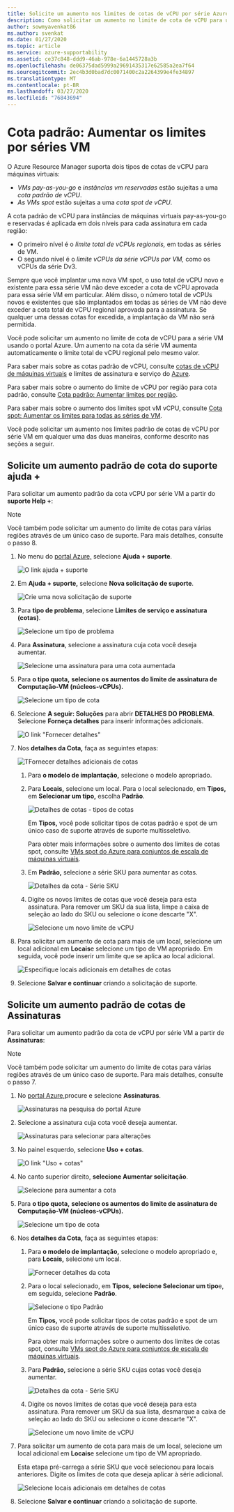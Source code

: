 ```yaml
---
title: Solicite um aumento nos limites de cotas de vCPU por série Azure VM
description: Como solicitar um aumento no limite de cota de vCPU para uma série VM no portal Azure, o que aumenta o limite total de vCPU regional pelo mesmo valor.
author: sowmyavenkat86
ms.author: svenkat
ms.date: 01/27/2020
ms.topic: article
ms.service: azure-supportability
ms.assetid: ce37c848-ddd9-46ab-978e-6a1445728a3b
ms.openlocfilehash: de06375dad5999a29691435317e62585a2ea7f64
ms.sourcegitcommit: 2ec4b3d0bad7dc0071400c2a2264399e4fe34897
ms.translationtype: MT
ms.contentlocale: pt-BR
ms.lasthandoff: 03/27/2020
ms.locfileid: "76843694"
---
```

# <a name="standard-quota-increase-limits-by-vm-series"></a>Cota padrão: Aumentar os limites por séries VM

O Azure Resource Manager suporta dois tipos de cotas de vCPU para máquinas virtuais:

* *VMs pay-as-you-go* e *instâncias vm reservadas* estão sujeitas a uma *cota padrão de vCPU*.
* *As VMs spot* estão sujeitas a uma *cota spot de vCPU*.

A cota padrão de vCPU para instâncias de máquinas virtuais pay-as-you-go e reservadas é aplicada em dois níveis para cada assinatura em cada região:

* O primeiro nível é o *limite total de vCPUs regionais,* em todas as séries de VM.
* O segundo nível é o *limite vCPUs da série vCPUs por VM,* como os vCPUs da série Dv3.

Sempre que você implantar uma nova VM spot, o uso total de vCPU novo e existente para essa série VM não deve exceder a cota de vCPU aprovada para essa série VM em particular. Além disso, o número total de vCPUs novos e existentes que são implantados em todas as séries de VM não deve exceder a cota total de vCPU regional aprovada para a assinatura. Se qualquer uma dessas cotas for excedida, a implantação da VM não será permitida.

Você pode solicitar um aumento no limite de cota de vCPU para a série VM usando o portal Azure. Um aumento na cota da série VM aumenta automaticamente o limite total de vCPU regional pelo mesmo valor.

Para saber mais sobre as cotas padrão de vCPU, consulte [cotas de vCPU de máquinas virtuais](../../virtual-machines/windows/quotas.md) e limites de assinatura e serviço do [Azure](https://docs.microsoft.com/azure/azure-supportability/classic-deployment-model-quota-increase-requests).

Para saber mais sobre o aumento do limite de vCPU por região para cota padrão, consulte [Cota padrão: Aumentar limites por região](regional-quota-requests.md).

Para saber mais sobre o aumento dos limites spot vM vCPU, consulte [Cota spot: Aumentar os limites para todas as séries de VM](low-priority-quota.md).

Você pode solicitar um aumento nos limites padrão de cotas de vCPU por série VM em qualquer uma das duas maneiras, conforme descrito nas seções a seguir.

## <a name="request-a-standard-quota-increase-from-help--support"></a>Solicite um aumento padrão de cota do suporte ajuda +

Para solicitar um aumento padrão da cota vCPU por série VM a partir do **suporte Help +**:

> [!NOTE]
> Você também pode solicitar um aumento do limite de cotas para várias regiões através de um único caso de suporte. Para mais detalhes, consulte o passo 8.

1. No menu do [portal Azure,](https://portal.azure.com) selecione **Ajuda + suporte**.

   ![O link ajuda + suporte](./media/resource-manager-core-quotas-request/help-plus-support.png)

1. Em **Ajuda + suporte,** selecione **Nova solicitação de suporte**.

    ![Crie uma nova solicitação de suporte](./media/resource-manager-core-quotas-request/new-support-request.png)

1. Para **tipo de problema**, selecione **Limites de serviço e assinatura (cotas)**.

   ![Selecione um tipo de problema](./media/resource-manager-core-quotas-request/select-quota-issue-type.png)

1. Para **Assinatura**, selecione a assinatura cuja cota você deseja aumentar.

   ![Selecione uma assinatura para uma cota aumentada](./media/resource-manager-core-quotas-request/select-subscription-support-request.png)

1. Para **o tipo quota,** **selecione os aumentos do limite de assinatura de Computação-VM (núcleos-vCPUs).**

   ![Selecione um tipo de cota](./media/resource-manager-core-quotas-request/select-quota-type.png)

1. Selecione **A seguir: Soluções** para abrir **DETALHES DO PROBLEMA**. Selecione **Forneça detalhes** para inserir informações adicionais.

   ![O link "Fornecer detalhes"](./media/resource-manager-core-quotas-request/provide-details-link.png)

1. Nos **detalhes da Cota,** faça as seguintes etapas:

   ![TFornecer detalhes adicionais de cotas](./media/resource-manager-core-quotas-request/quota-details-deployment-rm-locations.png)

   1. Para **o modelo de implantação,** selecione o modelo apropriado.

   1. Para **Locais,** selecione um local. Para o local selecionado, em **Tipos,** em **Selecionar um tipo,** escolha **Padrão**.

      ![Detalhes de cotas - tipos de cotas](./media/resource-manager-core-quotas-request/quota-details-select-standard-type.png)

      Em **Tipos,** você pode solicitar tipos de cotas padrão e spot de um único caso de suporte através de suporte multisseletivo.

      Para obter mais informações sobre o aumento dos limites de cotas spot, consulte [VMs spot do Azure para conjuntos de escala de máquinas virtuais](../../virtual-machine-scale-sets/use-spot.md).

   1. Em **Padrão,** selecione a série SKU para aumentar as cotas.

      ![Detalhes da cota - Série SKU](./media/resource-manager-core-quotas-request/quota-details-standard-select-series.png)

   1. Digite os novos limites de cotas que você deseja para esta assinatura. Para remover um SKU da sua lista, limpe a caixa de seleção ao lado do SKU ou selecione o ícone descarte "X".

      ![Selecione um novo limite de vCPU](./media/resource-manager-core-quotas-request/quota-details-standard-set-vcpu-limit.png)

1. Para solicitar um aumento de cota para mais de um local, selecione um local adicional em **Locais**e selecione um tipo de VM apropriado. Em seguida, você pode inserir um limite que se aplica ao local adicional.

   ![Especifique locais adicionais em detalhes de cotas](./media/resource-manager-core-quotas-request/quota-details-multiple-locations.png)

1. Selecione **Salvar e continuar** criando a solicitação de suporte.

## <a name="request-a-standard-quota-increase-from-subscriptions"></a>Solicite um aumento padrão de cotas de Assinaturas

Para solicitar um aumento padrão da cota de vCPU por série VM a partir de **Assinaturas**:

> [!NOTE]
> Você também pode solicitar um aumento do limite de cotas para várias regiões através de um único caso de suporte. Para mais detalhes, consulte o passo 7.

1. No [portal Azure,](https://portal.azure.com)procure e selecione **Assinaturas**.

   ![Assinaturas na pesquisa do portal Azure](./media/resource-manager-core-quotas-request/search-for-subscriptions.png)

1. Selecione a assinatura cuja cota você deseja aumentar.

   ![Assinaturas para selecionar para alterações](./media/resource-manager-core-quotas-request/select-subscription-change-quota.png)

1. No painel esquerdo, selecione **Uso + cotas**.

   ![O link "Uso + cotas"](./media/resource-manager-core-quotas-request/select-usage-plus-quotas.png)

1. No canto superior direito, **selecione Aumentar solicitação**.

   ![Selecione para aumentar a cota](./media/resource-manager-core-quotas-request/request-increase-from-subscription.png)

1. Para **o tipo quota,** **selecione os aumentos do limite de assinatura de Computação-VM (núcleos-vCPUs).**

   ![Selecione um tipo de cota](./media/resource-manager-core-quotas-request/select-quota-type.png)

1. Nos **detalhes da Cota,** faça as seguintes etapas:

   1. Para **o modelo de implantação,** selecione o modelo apropriado e, para **Locais,** selecione um local.

      ![Fornecer detalhes da cota](./media/resource-manager-core-quotas-request/quota-details-deployment-rm-locations.png)

   1. Para o local selecionado, em **Tipos,** **selecione Selecionar um tipo**e, em seguida, selecione **Padrão**.

      ![Selecione o tipo Padrão](./media/resource-manager-core-quotas-request/quota-details-select-standard-type.png)

      Em **Tipos,** você pode solicitar tipos de cotas padrão e spot de um único caso de suporte através de suporte multisseletivo.

      Para obter mais informações sobre o aumento dos limites de cotas spot, consulte [VMs spot do Azure para conjuntos de escala de máquinas virtuais](../../virtual-machine-scale-sets/use-spot.md).

   1. Para **Padrão,** selecione a série SKU cujas cotas você deseja aumentar.

      ![Detalhes da cota - Série SKU](./media/resource-manager-core-quotas-request/quota-details-standard-select-series.png)

   1. Digite os novos limites de cotas que você deseja para esta assinatura. Para remover um SKU da sua lista, desmarque a caixa de seleção ao lado do SKU ou selecione o ícone descarte "X".

      ![Selecione um novo limite de vCPU](./media/resource-manager-core-quotas-request/quota-details-standard-set-vcpu-limit.png)

1. Para solicitar um aumento de cota para mais de um local, selecione um local adicional em **Locais**e selecione um tipo de VM apropriado.

   Esta etapa pré-carrega a série SKU que você selecionou para locais anteriores. Digite os limites de cota que deseja aplicar à série adicional.

   ![Selecione locais adicionais em detalhes de cotas](./media/resource-manager-core-quotas-request/quota-details-multiple-locations.png)

1. Selecione **Salvar e continuar** criando a solicitação de suporte.
